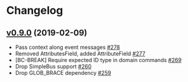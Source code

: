 # Changelog

## [v0.9.0](https://github.com/msgphp/eav/tree/v0.9.0) (2019-02-09)

- Pass context along event messages [\#278](https://github.com/msgphp/msgphp/pull/278)
- Removed AttributesField, added AttributeField [\#277](https://github.com/msgphp/msgphp/pull/277)
- \[BC-BREAK\] Require expected ID type in domain commands [\#269](https://github.com/msgphp/msgphp/pull/269)
- Drop SimpleBus support [\#260](https://github.com/msgphp/msgphp/pull/260)
- Drop GLOB\_BRACE dependency [\#259](https://github.com/msgphp/msgphp/pull/259)
